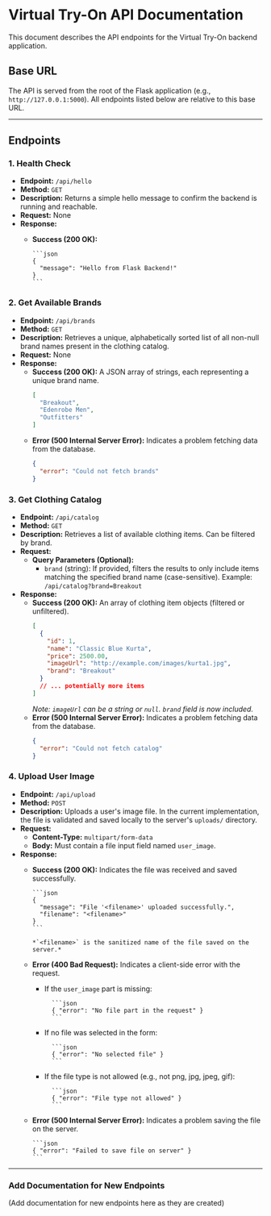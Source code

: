# Virtual Try-On API Documentation

This document describes the API endpoints for the Virtual Try-On backend application.

## Base URL

The API is served from the root of the Flask application (e.g., `http://127.0.0.1:5000`). All endpoints listed below are relative to this base URL.

---

## Endpoints

### 1. Health Check

* **Endpoint:** `/api/hello`
* **Method:** `GET`
* **Description:** Returns a simple hello message to confirm the backend is running and reachable.
* **Request:** None
* **Response:**
  * **Success (200 OK):**

        ```json
        {
          "message": "Hello from Flask Backend!"
        }
        ```

### 2. Get Available Brands

*   **Endpoint:** `/api/brands`
*   **Method:** `GET`
*   **Description:** Retrieves a unique, alphabetically sorted list of all non-null brand names present in the clothing catalog.
*   **Request:** None
*   **Response:**
    *   **Success (200 OK):** A JSON array of strings, each representing a unique brand name.
        ```json
        [
          "Breakout",
          "Edenrobe Men",
          "Outfitters"
        ]
        ```
    *   **Error (500 Internal Server Error):** Indicates a problem fetching data from the database.
        ```json
        {
          "error": "Could not fetch brands"
        }
        ```

### 3. Get Clothing Catalog

*   **Endpoint:** `/api/catalog`
*   **Method:** `GET`
*   **Description:** Retrieves a list of available clothing items. Can be filtered by brand.
*   **Request:**
    *   **Query Parameters (Optional):**
        *   `brand` (string): If provided, filters the results to only include items matching the specified brand name (case-sensitive). Example: `/api/catalog?brand=Breakout`
*   **Response:**
    *   **Success (200 OK):** An array of clothing item objects (filtered or unfiltered).
        ```json
        [
          {
            "id": 1,
            "name": "Classic Blue Kurta",
            "price": 2500.00,
            "imageUrl": "http://example.com/images/kurta1.jpg",
            "brand": "Breakout"
          }
          // ... potentially more items
        ]
        ```
        *Note: `imageUrl` can be a string or `null`. `brand` field is now included.*
    *   **Error (500 Internal Server Error):** Indicates a problem fetching data from the database.
        ```json
        {
          "error": "Could not fetch catalog"
        }
        ```

### 4. Upload User Image

* **Endpoint:** `/api/upload`
* **Method:** `POST`
* **Description:** Uploads a user's image file. In the current implementation, the file is validated and saved locally to the server's `uploads/` directory.
* **Request:**
  * **Content-Type:** `multipart/form-data`
  * **Body:** Must contain a file input field named `user_image`.
* **Response:**
  * **Success (200 OK):** Indicates the file was received and saved successfully.

        ```json
        {
          "message": "File '<filename>' uploaded successfully.",
          "filename": "<filename>"
        }
        ```

        *`<filename>` is the sanitized name of the file saved on the server.*
  * **Error (400 Bad Request):** Indicates a client-side error with the request.
    * If the `user_image` part is missing:

            ```json
            { "error": "No file part in the request" }
            ```

    * If no file was selected in the form:

            ```json
            { "error": "No selected file" }
            ```

    * If the file type is not allowed (e.g., not png, jpg, jpeg, gif):

            ```json
            { "error": "File type not allowed" }
            ```

  * **Error (500 Internal Server Error):** Indicates a problem saving the file on the server.

        ```json
        { "error": "Failed to save file on server" }
        ```

---
### Add Documentation for New Endpoints

(Add documentation for new endpoints here as they are created)
